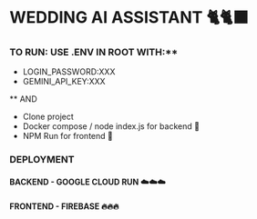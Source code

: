 # WEDDING AI ASSISTANT 🐈🐈‍⬛

### TO RUN: USE .ENV IN ROOT WITH:**
- LOGIN_PASSWORD:XXX
- GEMINI_API_KEY:XXX

** AND
- Clone project 
- Docker compose / node index.js for backend 🐳
- NPM Run for frontend 🏃

### DEPLOYMENT
#### BACKEND - GOOGLE CLOUD RUN ☁️☁️☁️
#### FRONTEND - FIREBASE 🔥🔥🔥
